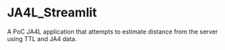 # JA4L_Streamlit
A PoC JA4L application that attempts to estimate distance from the server using TTL and JA4 data. 

